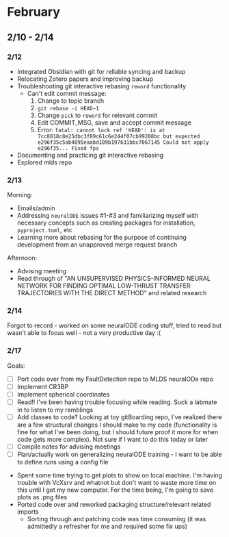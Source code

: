 # February
## 2/10 - 2/14
### 2/12
- Integrated Obsidian with git for reliable syncing and backup
- Relocating Zotero papers and improving backup
- Troubleshooting git interactive rebasing `reword` functionality
	- Can't edit commit message:
		1) Change to topic branch
		2) `git rebase -i HEAD~1`
		3) Change `pick` to `reword` for relevant commit
		4) Edit COMMIT_MSG, save and accept commit message 
		5) Error:
			```fatal: cannot lock ref 'HEAD': is at 7cc8818c8e25dbc3f89c61c6e244f07cb99288bc but expected e296f35c5ab4895eaabd109b197631bbc7067145 Could not apply e296f35... Fixed fps```
- Documenting and practicing git interactive rebasing
- Explored mlds repo

### 2/13
Morning:
- Emails/admin
- Addressing `neuralODE` issues \#1-\#3 and familiarizing myself with necessary concepts such as creating packages for installation, `pyproject.toml`, etc
- Learning more about rebasing for the purpose of continuing development from an unapproved merge request branch

Afternoon:
- Advising meeting
- Read through of "AN UNSUPERVISED PHYSICS-INFORMED NEURAL NETWORK FOR FINDING OPTIMAL LOW-THRUST TRANSFER TRAJECTORIES WITH THE DIRECT METHOD" and related research

### 2/14
Forgot to record - worked on some neuralODE coding stuff, tried to read but wasn't able to focus well - not a very productive day :(

### 2/17
Goals:
- [ ] Port code over from my FaultDetection repo to MLDS neuralODe repo 
- [ ] Implement CR3BP
- [ ] Implement spherical coordinates
- [ ] Read!! I've been having trouble focusing while reading. Suck a labmate in to listen to my ramblings 
- [ ] Add classes to code? Looking at toy gitBoarding repo, I've realized there are a few structural changes I should make to my code (functionality is fine for what I've been doing, but I should future proof it more for when code gets more complex). Not sure if I want to do this today or later
- [ ] Compile notes for advising meetings
- [ ] Plan/actually work on generalizing neuralODE training - I want to be able to define runs using a config file

- Spent some time trying to get plots to show on local machine. I'm having trouble with VcXsrv and whatnot but don't want to waste more time on this until I get my new computer. For the time being, I'm going to save plots as .png files
- Ported code over and reworked packaging structure/relevant related imports
	- Sorting through and patching code was time consuming (it was admittedly a refresher for me and required some fix ups)